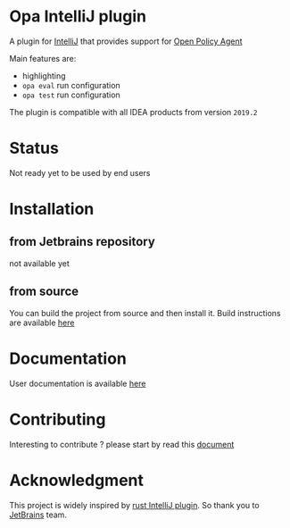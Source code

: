 # Opa IntelliJ plugin
A plugin for [IntelliJ](https://www.jetbrains.com/idea/) that provides support for [Open Policy Agent]()

Main features are:
* highlighting
* `opa eval` run configuration
* `opa test` run configuration

The plugin is compatible with all IDEA products from version `2019.2`

# Status
Not ready yet to be used by  end users

# Installation 
## from Jetbrains repository
not available yet

## from source
You can build the project from source and then install it. Build instructions are available [here](docs/devel/setup_development_env.md)

# Documentation 
User documentation is available [here](docs/user/README.md)

# Contributing
Interesting to contribute ? please start by read this [document](CONTRIBUTING.md)

# Acknowledgment
This project is widely inspired by [rust IntelliJ plugin](https://github.com/intellij-rust/intellij-rust). So thank you
to [JetBrains](https://www.jetbrains.org/) team.
